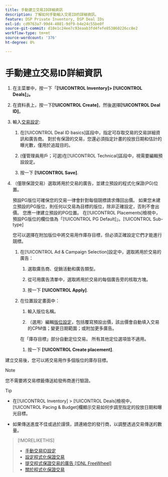 ```yaml
---
title: 手動建立交易ID詳細資訊
description: 了解如何手動輸入交易ID的詳細資訊。
feature: DSP Private Inventory, DSP Deal IDs
exl-id: cd9763a7-99d4-4881-9df9-b4e24c55be0f
source-git-commit: d10e1c24ee7c93eaab3fd4fefe853860226cc8e2
workflow-type: tm+mt
source-wordcount: '376'
ht-degree: 0%

---
```


# 手動建立交易ID詳細資訊

1. 在主菜單中，按一下「**[!UICONTROL Inventory]> [!UICONTROL Deals]」。**

1. 在資料表上，按一下&#x200B;**[!UICONTROL Create]**，然後選擇&#x200B;**[!UICONTROL Deal ID]**。

1. 輸入[交易設定](deal-id-settings.md):

   1. 在[!UICONTROL Deal ID basics]區段中，指定可存取交易的交易詳細資訊和廣告商。 對於有保證的交易，您還必須指定計畫的投放日期和估計的曝光數，僅用於追蹤目的。

   1. (僅管理員用戶；可選)在[!UICONTROL Technical]區段中，視需要編輯預設設定。

   1. 按一下 **[!UICONTROL Save]**.

1. （僅限保證交易）選取將用於交易的廣告，並建立預設的程式化保證(PG)位置。

   預設PG版位可確保您的交易一律會針對每個競標請求傳回出價。 如果您未建立預設的PG版位，則任何以交易為目標的版位，除非正確設定，否則不會出價。 您應一律建立預設的PG位置。 在[!UICONTROL Placements]檢視中，預設PG版位的欄位值為「[!UICONTROL PG Default]」。[!UICONTROL Sub-type]

   您可以選擇在附加版位中將交易用作庫存目標，但必須正確設定它們才能進行競標。

   1. 在[!UICONTROL Ad & Campaign Selection]設定中，選取將用於交易的廣告：

      1. 選取廣告商、促銷活動和廣告類型。

      1. 從可用廣告清單中，選取將用於交易的每個廣告旁的核取方塊。

      1. 按一下 **[!UICONTROL Apply]**.
   1. 在位置設定畫面中：

      1. 輸入版位名稱。

      1. （選用）編輯[版位設定](/help/dsp/campaign-management/placements/placement-settings.md)，包括覆寫預設出價，該出價會自動填入交易的CPM值；變更日期範圍；或附加更多廣告。

      在「庫存目標」部分自動定位交易。 所有其他定位選項皆不適用。

      1. 按一下 **[!UICONTROL Create placement]**.



建立交易後，您可以將交易用作多個版位的庫存目標。

>[!NOTE]
>
> 您不需要將交易標籤傳送給發佈商進行驗證。

>[!TIP]
>
>* 在[!UICONTROL Inventory] > [!UICONTROL Deals]檢視中， [!UICONTROL Pacing & Budget]欄顯示交易如何步調至指定的投放日期和曝光目標。
>
>* 如果傳送進度不佳或過於謹慎，請連絡您的發行商，以調整透過交易傳送的數量。


>[!MORELIKETHIS]
>
>* [手動交易ID設定](deal-id-settings.md)
>* [設定程式化保證交易](programmatic-guaranteed-set-up.md)
>* [提交程式保證交易的廣告 [!DNL FreeWheel]](freewheel-submit.md)
>* [關於程式化保證交易](programmatic-guaranteed-about.md)

